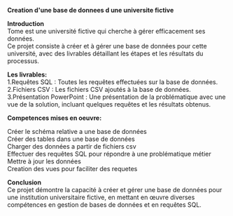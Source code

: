 **Creation d'une base de donnees d une universite fictive**

**Introduction** <br>
Tome est une université fictive qui cherche à gérer efficacement ses données.<br>
Ce projet consiste à créer et à gérer une base de données 
pour cette université, avec des livrables détaillant les étapes et les résultats du processus.

**Les livrables:** <br>
1.Requêtes SQL : Toutes les requêtes effectuées sur la base de données.<br>
2.Fichiers CSV : Les fichiers CSV ajoutés à la base de données.<br>
3.Présentation PowerPoint : Une présentation de la problématique avec une vue 
de la solution, incluant quelques requêtes et les résultats obtenus.


**Competences mises en oeuvre:**

  Créer le schéma relative a une base de données <br>
 Créer des tables dans une base de données <br>
 Charger des données a partir de fichiers csv <br>
 Effectuer des requêtes SQL pour répondre à une problématique métier <br>
 Mettre à jour les données  <br>
 Creation des vues pour faciliter des requetes

**Conclusion** <br>
Ce projet démontre la capacité à créer et gérer une base de données pour une institution universitaire fictive, 
en mettant en œuvre diverses compétences en gestion de bases de données et en requêtes SQL. 
